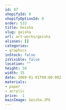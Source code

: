 ```yaml
---
id: 87
shopifyId: 0
shopifyOptionId: 0
order: 533
title: Geisha
slug: geisha
url: art-works/geisha
aliases: []
categories:
- graphics
inStock: false
isVisible: false
location: ""
height: 50
width: 35
date: 2009-01-01T00:00:00Z
materials:
- paper
- acrylic
price: -1
mainImage: Geisha.JPG
---
```

